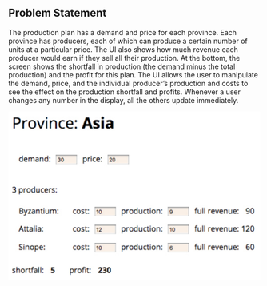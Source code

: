 ## Problem Statement

The production plan has a demand and price for each province. Each province has
producers, each of which can produce a certain number of units at a particular price.
The UI also shows how much revenue each producer would earn if they sell all their
production. At the bottom, the screen shows the shortfall in production (the demand
minus the total production) and the profit for this plan. The UI allows the user to
manipulate the demand, price, and the individual producer’s production and costs to
see the effect on the production shortfall and profits. Whenever a user changes any
number in the display, all the others update immediately.

![alt text](https://raw.githubusercontent.com/sunandandhawan/refactoring/master/chapter-4/images/example.png)
